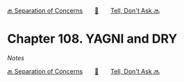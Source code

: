 [🔙 Separation of Concerns][previous-chapter]&nbsp;&nbsp;&nbsp;&nbsp;&nbsp;&nbsp;&nbsp;[🏡][readme]&nbsp;&nbsp;&nbsp;&nbsp;&nbsp;&nbsp;&nbsp;[Tell, Don't Ask 🔜][upcoming-chapter]

# Chapter 108. YAGNI and DRY

_Notes_

[🔙 Separation of Concerns][previous-chapter]&nbsp;&nbsp;&nbsp;&nbsp;&nbsp;&nbsp;&nbsp;[🏡][readme]&nbsp;&nbsp;&nbsp;&nbsp;&nbsp;&nbsp;&nbsp;[Tell, Don't Ask 🔜][upcoming-chapter]

[readme]: README.md
[previous-chapter]: ch107-separation-of-concerns.md
[upcoming-chapter]: ch109-tell-dont-ask.md